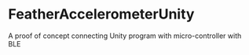 # FeatherAccelerometerUnity
A proof of concept connecting Unity program with micro-controller with BLE
